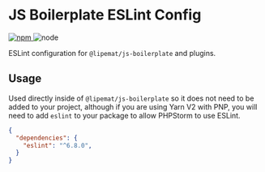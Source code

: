 # JS Boilerplate ESLint Config

<p>
<a href="https://www.npmjs.com/package/@lipemat/eslint-config">
<img alt="npm" src="https://img.shields.io/npm/v/@lipemat/eslint-config.svg">
</a>
    <img alt="node" src="https://img.shields.io/node/v/@lipemat/eslint-config.svg">
</p>

ESLint configuration for `@lipemat/js-boilerplate` and plugins.

## Usage

Used directly inside of `@lipemat/js-boilerplate` so it does not need to be added to your project,
although if you are using Yarn V2 with PNP, you will need to add `eslint` to your package to
allow PHPStorm to use ESLint.

```json
{
  "dependencies": {
    "eslint": "^6.8.0",
  }
}

```